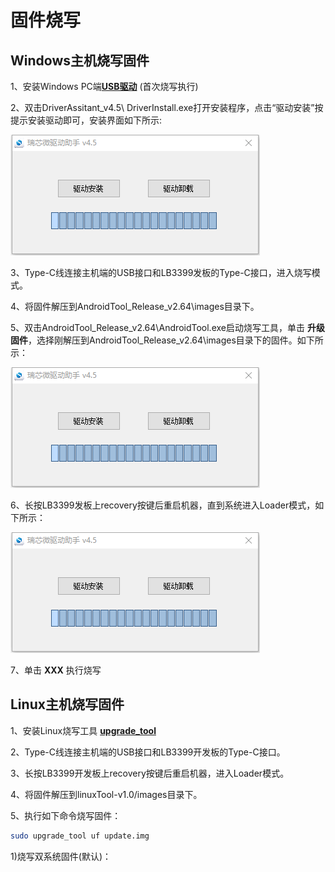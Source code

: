 # 固件烧写


## Windows主机烧写固件

1、安装Windows PC端[**USB驱动**](https://www.google.com) (首次烧写执行)

2、双击DriverAssitant_v4.5\ DriverInstall.exe打开安装程序，点击“驱动安装”按提示安装驱动即可，安装界面如下所示:

   ![](../images/usb_drv.png)

3、Type-C线连接主机端的USB接口和LB3399发板的Type-C接口，进入烧写模式。

4、将固件解压到AndroidTool_Release_v2.64\images目录下。

5、双击AndroidTool_Release_v2.64\AndroidTool.exe启动烧写工具，单击 **升级固件**，选择刚解压到AndroidTool_Release_v2.64\images目录下的固件。如下所示：

   ![](../images/usb_drv.png)

6、长按LB3399发板上recovery按键后重启机器，直到系统进入Loader模式，如下所示：

   ![](../images/usb_drv.png)

7、单击 **XXX** 执行烧写



## Linux主机烧写固件

1、安装Linux烧写工具 [**upgrade_tool**](https://www.google.com)

2、Type-C线连接主机端的USB接口和LB3399开发板的Type-C接口。

3、长按LB3399开发板上recovery按键后重启机器，进入Loader模式。

4、将固件解压到linuxTool-v1.0/images目录下。

5、执行如下命令烧写固件：

   ``` sh
   sudo upgrade_tool uf update.img
   ``` 

1)烧写双系统固件(默认)：


